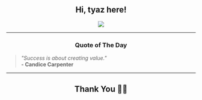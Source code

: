 <h2 align="center"> Hi, tyaz here!</h2>

<p align="center">
<a href="https://github.com/tyazx" alt="github streak"><img src="https://dvst-streak.herokuapp.com/?user=tyazx&theme=tokyonight&fire=DD472C"></a>
</p>

<hr>
<h3 align="center">Quote of The Day</h3>
<p align="center">
<blockquote>
<i>"Success is about creating value."</i>
<br>
<b>- Candice Carpenter</b>
</blockquote>
</p>


<hr>
<h2 align="center">Thank You 🙏🏼</h2>
